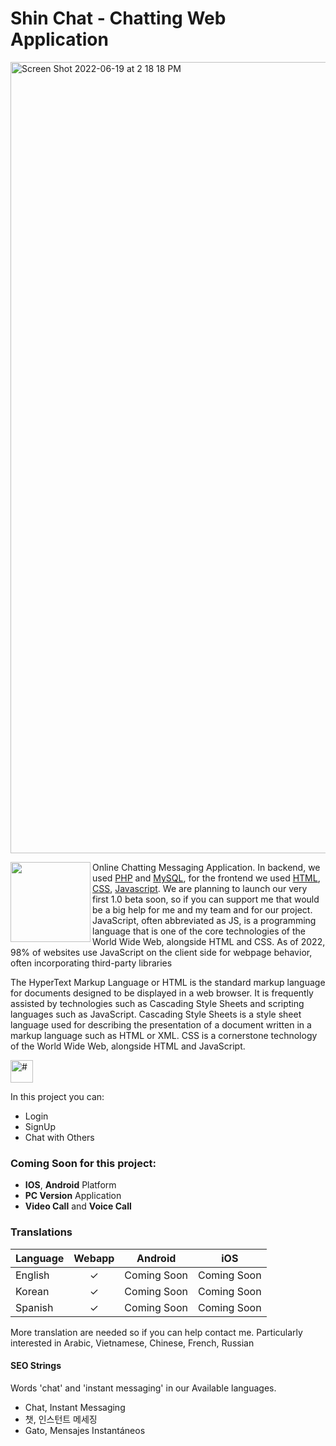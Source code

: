 # Shin Chat - Chatting Web Application
<img width="1266" alt="Screen Shot 2022-06-19 at 2 18 18 PM" src="https://user-images.githubusercontent.com/86287920/220613738-40489a08-5f42-477e-8b30-9b4b7afd64ae.jpg">

<img src="https://user-images.githubusercontent.com/86287920/220806659-6b0200dd-d8d8-4eae-884d-2d6d22dfe68a.png" align="left" width=128 height=128> Online Chatting Messaging Application. In backend, we used [PHP](https://www.php.net/) and [MySQL](https://www.mysql.com/), for the frontend we used [HTML](https://developer.mozilla.org/en-US/docs/Web/HTML), [CSS](https://developer.mozilla.org/en-US/docs/Web/CSS), [Javascript](https://developer.mozilla.org/en-US/docs/Web/JavaScript). We are planning to launch our very first 1.0 beta soon, so if you can support me that would be a big help for me and my team and for our project. JavaScript, often abbreviated as JS, is a programming language that is one of the core technologies of the World Wide Web, alongside HTML and CSS. As of 2022, 98% of websites use JavaScript on the client side for webpage behavior, often incorporating third-party libraries

The HyperText Markup Language or HTML is the standard markup language for documents designed to be displayed in a web browser. It is frequently assisted by technologies such as Cascading Style Sheets and scripting languages such as JavaScript. Cascading Style Sheets is a style sheet language used for describing the presentation of a document written in a markup language such as HTML or XML. CSS is a cornerstone technology of the World Wide Web, alongside HTML and JavaScript. 

<img src="https://user-images.githubusercontent.com/86287920/220807465-e67c808a-afd4-443e-af6c-9a4bfd418145.png" alt="#" height=36></a>

In this project you can:
 - Login
 - SignUp
 - Chat with Others

### Coming Soon for this project:
 - **IOS**, **Android** Platform
 - **PC Version** Application
 - **Video Call** and **Voice Call**

### Translations

| Language | Webapp | Android | iOS |
| --- | :---: | :---: | :---: |
| English | &check; | Coming Soon | Coming Soon |
| Korean | &check; | Coming Soon | Coming Soon |
| Spanish | &check; | Coming Soon | Coming Soon |

More translation are needed so if you can help contact me. Particularly interested in Arabic, Vietnamese, Chinese, French, Russian

#### SEO Strings

Words 'chat' and 'instant messaging' in our Available languages.

* Chat, Instant Messaging
* 챗, 인스턴트 메세징
* Gato, Mensajes Instantáneos
